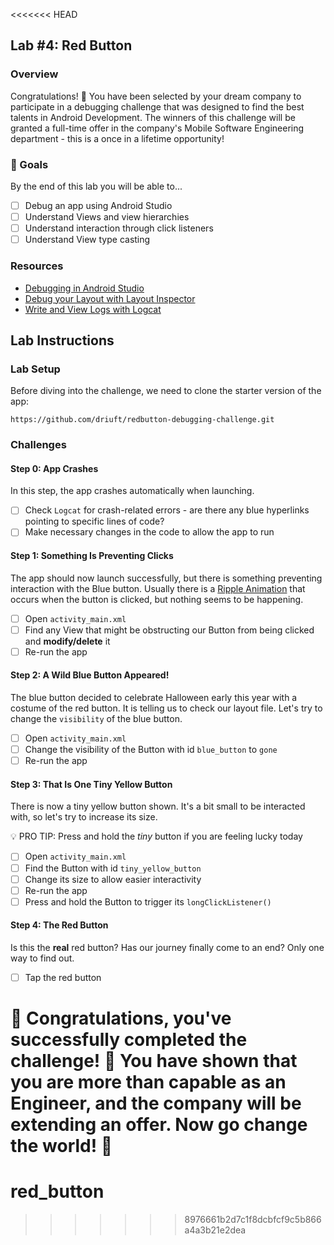 <<<<<<< HEAD
<!--- 
This is a template of a lab for 2022 CodePath course development.  

Note: There is NO # h1 tag, because the course portal uses h1 to render the course name automatically.  
Pages should always start with ## h2.
-->

## Lab #4: Red Button

### Overview

Congratulations! 🎉 You have been selected by your dream company to participate in a debugging challenge that was designed to find the best talents in Android Development. The winners of this challenge will be granted a full-time offer in the company's Mobile Software Engineering department - this is a once in a lifetime opportunity!

### 🎯 Goals

By the end of this lab you will be able to...
- [ ] Debug an app using Android Studio
- [ ] Understand Views and view hierarchies
- [ ] Understand interaction through click listeners
- [ ] Understand View type casting

### Resources

- [Debugging in Android Studio](https://developer.android.com/studio/debug)
- [Debug your Layout with Layout Inspector](https://developer.android.com/studio/debug/layout-inspector) 
- [Write and View Logs with Logcat](https://developer.android.com/studio/debug/am-logcat)

## Lab Instructions

### Lab Setup

Before diving into the challenge, we need to clone the starter version of the app:

`https://github.com/driuft/redbutton-debugging-challenge.git`

### Challenges

#### Step 0: App Crashes

In this step, the app crashes automatically when launching.

- [ ] Check `Logcat` for crash-related errors - are there any blue hyperlinks pointing to specific lines of code?
- [ ] Make necessary changes in the code to allow the app to run

#### Step 1: Something Is Preventing Clicks

The app should now launch successfully, but there is something preventing interaction with the Blue button. Usually there is a [Ripple Animation](https://guides.codepath.com/android/ripple-animation) that occurs when the button is clicked, but nothing seems to be happening.

- [ ] Open `activity_main.xml`
- [ ] Find any View that might be obstructing our Button from being clicked and **modify/delete** it
- [ ] Re-run the app

#### Step 2: A Wild Blue Button Appeared!

The blue button decided to celebrate Halloween early this year with a costume of the red button. It is telling us to check our layout file. Let's try to change the `visibility` of the blue button.

- [ ] Open `activity_main.xml`
- [ ] Change the visibility of the Button with id `blue_button` to `gone`
- [ ] Re-run the app

#### Step 3: That Is One Tiny Yellow Button

There is now a tiny yellow button shown. It's a bit small to be interacted with, so let's try to increase its size.

💡 PRO TIP: Press and hold the _tiny_ button if you are feeling lucky today

- [ ] Open `activity_main.xml`
- [ ] Find the Button with id `tiny_yellow_button`
- [ ] Change its size to allow easier interactivity
- [ ] Re-run the app
- [ ] Press and hold the Button to trigger its `longClickListener()`

#### Step 4: The Red Button

Is this the **real** red button? Has our journey finally come to an end? Only one way to find out.

- [ ] Tap the red button

🎉 Congratulations, you've successfully completed the challenge! 🎉
You have shown that you are more than capable as an Engineer, and the company will be extending an offer. Now go change the world! 🚀
=======
# red_button
>>>>>>> 8976661b2d7c1f8dcbfcf9c5b866a4a3b21e2dea
